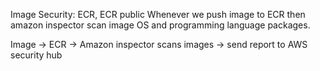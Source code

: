 Image Security: ECR, ECR public
Whenever we push image to ECR then amazon inspector scan image OS and programming language packages.

Image -> ECR -> Amazon inspector scans images -> send report to AWS security hub
